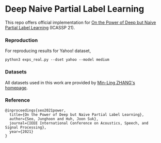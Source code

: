 # Deep Naive Partial Label Learning

This repo offers official implementation for [On the Power of Deep but Naive Partial Label Learning](https://arxiv.org/abs/2010.11600) (ICASSP 21).

### Reproduction
For reproducing results for Yahoo! dataset,
```
python3 exps_real.py --dset yahoo --model medium
```

### Datasets

All datasets used in this work are provided by [Min-Ling ZHANG's homepage](http://palm.seu.edu.cn/zhangml/).

### Reference
```
@inproceedings{seo2021power,
  title={On the Power of Deep but Naive Partial Label Learning},
  author={Seo, Junghoon and Huh, Joon Suk},
  journal={IEEE International Conference on Acoustics, Speech, and Signal Processing},
  year={2021}
}
```
